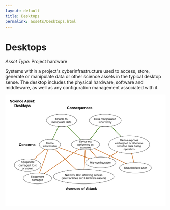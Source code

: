 ```yaml
---
layout: default
title: Desktops
permalink: assets/Desktops.html
---
```


# Desktops

*Asset Type:*  Project hardware

Systems within a project's cyberinfrastructure used to access, store,
generate or manipulate data or other science assets in the typical
desktop sense.  The desktop includes the physical hardware, software and
middleware, as well as any configuration management associated with it.

![Desktop Hardware](../diagrams/Desktops.png)